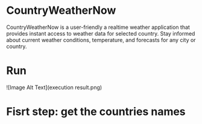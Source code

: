# CountryWeatherNow
CountryWeatherNow is a user-friendly a realtime weather application that provides instant access to weather data for selected country. Stay informed about current weather conditions, temperature, and forecasts for any city or country.

# Run
![Image Alt Text](execution result.png)

# Fisrt step: get the countries names 
